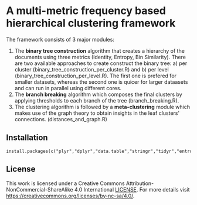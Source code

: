 # A multi-metric frequency based hierarchical clustering framework

The framework consists of 3 major modules:
1) The **binary tree construction** algorithm that creates a hierarchy of the documents using three metrics (Identity, Entropy, Bin Similarity).
There are two available approaches to create construct the binary tree: 
a) per cluster (binary_tree_construction_per_cluster.R) and 
b) per level (binary_tree_construction_per_level.R).
The first one is prefered for smaller datasets, whereas the second one is quicer for larger dataasets and can run in parallel using different cores.
2) The **branch breaking** algorithm which composes the final clusters by applying thresholds to each branch of the tree (branch_breaking.R).
3) The clustering algorithm is followed by a **meta-clustering** module which makes use of the graph theory to obtain insights in the leaf clusters' connections. (distances_and_graph.R)

## Installation

```
install.packages(c("plyr","dplyr","data.table","stringr","tidyr","entropy","ggplot2","ggseqlogo","gridExtra","cluster","seqinr","collapsibleTree","data.tree","DiagrammeR","stringdist","igraph","networkD3","plsgenomics","shinycssloaders","shiny","shinyFiles","shinyjs","shinyBS","DT","plotly","xtable","tictoc","parallel"))
```

##  License
This work is licensed under a Creative Commons Attribution-NonCommercial-ShareAlike 4.0 International  [LICENSE](License.md). For more details visit https://creativecommons.org/licenses/by-nc-sa/4.0/.